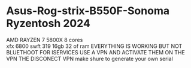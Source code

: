 # Asus-Rog-strix-B550F-Sonoma Ryzentosh 2024
AMD RAYZEN 7 5800X 8 cores  
xfx 6800 swft 319 16gb  32 of ram
EVERYTHING IS WORKING BUT NOT
BLUETHOOT 
FOR ISERVICES USE A VPN AND ACTIVATE THEM ON THE VPN THE DISCONECT VPN
make shure to generate your own serial
